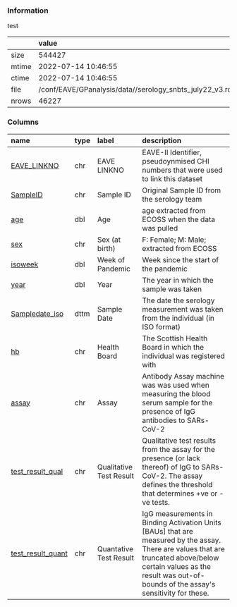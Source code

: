 
### Information

test

|       | value                                                    |
|:------|:---------------------------------------------------------|
| size  | 544427                                                   |
| mtime | 2022-07-14 10:46:55                                      |
| ctime | 2022-07-14 10:46:55                                      |
| file  | /conf/EAVE/GPanalysis/data//serology_snbts_july22_v3.rds |
| nrows | 46227                                                    |

### Columns

| name                                                                      | type   | label                   | description                                                                                                                                                                                                              |
|:--------------------------------------------------------------------------|:-------|:------------------------|:-------------------------------------------------------------------------------------------------------------------------------------------------------------------------------------------------------------------------|
| [EAVE_LINKNO](../tables/serology_snbts_july22_v3/EAVE_LINKNO)             | chr    | EAVE LINKNO             | EAVE-II Identifier, pseudoynmised CHI numbers that were used to link this dataset                                                                                                                                        |
| [SampleID](../tables/serology_snbts_july22_v3/SampleID)                   | chr    | Sample ID               | Original Sample ID from the serology team                                                                                                                                                                                |
| [age](../tables/serology_snbts_july22_v3/age)                             | dbl    | Age                     | age extracted from ECOSS when the data was pulled                                                                                                                                                                        |
| [sex](../tables/serology_snbts_july22_v3/sex)                             | chr    | Sex (at birth)          | F: Female; M: Male; extracted from ECOSS                                                                                                                                                                                 |
| [isoweek](../tables/serology_snbts_july22_v3/isoweek)                     | dbl    | Week of Pandemic        | Week since the start of the pandemic                                                                                                                                                                                     |
| [year](../tables/serology_snbts_july22_v3/year)                           | dbl    | Year                    | The year in which the sample was taken                                                                                                                                                                                   |
| [Sampledate_iso](../tables/serology_snbts_july22_v3/Sampledate_iso)       | dttm   | Sample Date             | The date the serology measurement was taken from the individual (in ISO format)                                                                                                                                          |
| [hb](../tables/serology_snbts_july22_v3/hb)                               | chr    | Health Board            | The Scottish Health Board in which the individual was registered with                                                                                                                                                    |
| [assay](../tables/serology_snbts_july22_v3/assay)                         | chr    | Assay                   | Antibody Assay machine was was used when measuring the blood serum sample for the presence of IgG antibodies to SARs-CoV-2                                                                                               |
| [test_result_qual](../tables/serology_snbts_july22_v3/test_result_qual)   | chr    | Qualitative Test Result | Qualitative test results from the assay for the presence (or lack thereof) of IgG to SARs-CoV-2. The assay defines the threshold that determines +ve or -ve tests.                                                       |
| [test_result_quant](../tables/serology_snbts_july22_v3/test_result_quant) | chr    | Quantative Test Result  | IgG measurements in Binding Activation Units [BAUs] that are measured by the assay. There are values that are truncated above/below certain values as the result was out-of-bounds of the assay's sensitivity for these. |
        